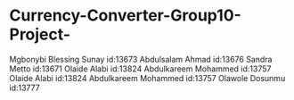 # Currency-Converter-Group10-Project-
Mgbonybi Blessing Sunay id:13673
Abdulsalam Ahmad        id:13676
Sandra Metto            id:13671
Olaide Alabi            id:13824
Abdulkareem Mohammed    id:13757
Olaide Alabi            id:13824
Abdulkareem Mohammed    id:13757
Olawole Dosunmu         id:13777
